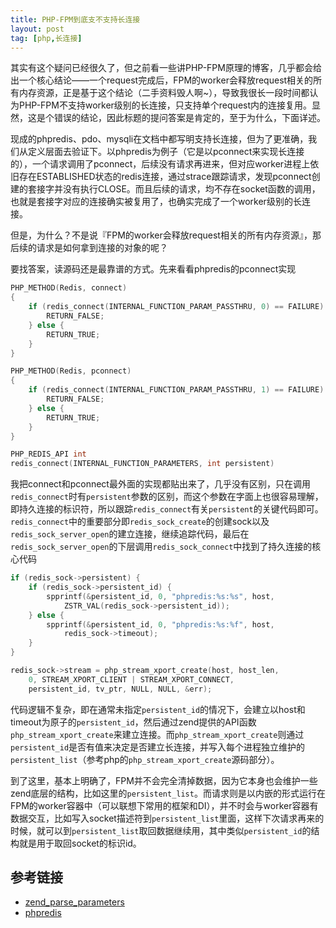 ```yaml
---
title: PHP-FPM到底支不支持长连接
layout: post
tag: [php,长连接]
---
```


其实有这个疑问已经很久了，但之前看一些讲PHP-FPM原理的博客，几乎都会给出一个核心结论——一个request完成后，FPM的worker会释放request相关的所有内存资源，正是基于这个结论（二手资料毁人啊~），导致我很长一段时间都认为PHP-FPM不支持worker级别的长连接，只支持单个request内的连接复用。显然，这是个错误的结论，因此标题的提问答案是肯定的，至于为什么，下面详述。

现成的phpredis、pdo、mysqli在文档中都写明支持长连接，但为了更准确，我们从定义层面去验证下。以phpredis为例子（它是以pconnect来实现长连接的），一个请求调用了pconnect，后续没有请求再进来，但对应worker进程上依旧存在ESTABLISHED状态的redis连接，通过strace跟踪请求，发现pconnect创建的套接字并没有执行CLOSE。而且后续的请求，均不存在socket函数的调用，也就是套接字对应的连接确实被复用了，也确实完成了一个worker级别的长连接。

但是，为什么？不是说『FPM的worker会释放request相关的所有内存资源』，那后续的请求是如何拿到连接的对象的呢？

要找答案，读源码还是最靠谱的方式。先来看看phpredis的pconnect实现

```c
PHP_METHOD(Redis, connect)
{
    if (redis_connect(INTERNAL_FUNCTION_PARAM_PASSTHRU, 0) == FAILURE) {
        RETURN_FALSE;
    } else {
        RETURN_TRUE;
    }
}

PHP_METHOD(Redis, pconnect)
{
    if (redis_connect(INTERNAL_FUNCTION_PARAM_PASSTHRU, 1) == FAILURE) {
        RETURN_FALSE;
    } else {
        RETURN_TRUE;
    }
}

PHP_REDIS_API int
redis_connect(INTERNAL_FUNCTION_PARAMETERS, int persistent)
```

我把connect和pconnect最外面的实现都贴出来了，几乎没有区别，只在调用`redis_connect`时有`persistent`参数的区别，而这个参数在字面上也很容易理解，即持久连接的标识符，所以跟踪`redis_connect`有关`persistent`的关键代码即可。`redis_connect`中的重要部分即`redis_sock_create`的创建sock以及`redis_sock_server_open`的建立连接，继续追踪代码，最后在`redis_sock_server_open`的下层调用`redis_sock_connect`中找到了持久连接的核心代码

```c
if (redis_sock->persistent) {
    if (redis_sock->persistent_id) {
        spprintf(&persistent_id, 0, "phpredis:%s:%s", host,
            ZSTR_VAL(redis_sock->persistent_id));
    } else {
        spprintf(&persistent_id, 0, "phpredis:%s:%f", host,
            redis_sock->timeout);
    }
}

redis_sock->stream = php_stream_xport_create(host, host_len,
    0, STREAM_XPORT_CLIENT | STREAM_XPORT_CONNECT,
    persistent_id, tv_ptr, NULL, NULL, &err);
```

代码逻辑不复杂，即在通常未指定`persistent_id`的情况下，会建立以host和timeout为原子的`persistent_id`，然后通过zend提供的API函数`php_stream_xport_create`来建立连接。而`php_stream_xport_create`则通过`persistent_id`是否有值来决定是否建立长连接，并写入每个进程独立维护的`persistent_list`（参考php的`php_stream_xport_create`源码部分）。

到了这里，基本上明确了，FPM并不会完全清掉数据，因为它本身也会维护一些zend底层的结构，比如这里的`persistent_list`。而请求则是以内嵌的形式运行在FPM的worker容器中（可以联想下常用的框架和DI），并不时会与worker容器有数据交互，比如写入socket描述符到`persistent_list`里面，这样下次请求再来的时候，就可以到`persistent_list`取回数据继续用，其中类似`persistent_id`的结构就是用于取回socket的标识id。


## 参考链接

* [zend_parse_parameters](http://www.voidcn.com/article/p-yskdkrbk-bhq.html)
* [phpredis](https://github.com/phpredis/phpredis)

